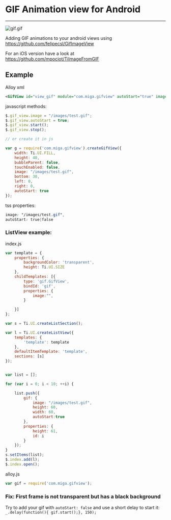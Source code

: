 # GIF Animation view for Android
---

![gif.gif](gif.gif)

Adding GIF animations to your android views using https://github.com/felipecsl/GifImageView 

For an iOS version have a look at https://github.com/mpociot/TiImageFromGIF


## Example

Alloy xml

~~~xml
<GifView id="view_gif" module="com.miga.gifview" autoStart="true" image="/images/test.gif"/>
~~~

javascript methods:

~~~javascript
$.gif_view.image = "/images/test.gif";
$.gif_view.autoStart = true;
$.gif_view.start();
$.gif_view.stop();

// or create it in js

var g = require('com.miga.gifview').createGifView({
    width: Ti.UI.FILL,
    height: 40,
    bubbleParent: false,
    touchEnabled: false,
    image: "/images/test.gif",
    bottom: 30,
    left: 0,
    right: 0,
    autoStart: true
});

~~~

tss properties:

~~~css
image: "/images/test.gif",
autoStart: true|false 
~~~


### ListView example:

index.js
~~~javascript
var template = {
    properties: {
        backgroundColor: 'transparent',
        height: Ti.UI.SIZE
    },
    childTemplates: [{
        type: 'gif.GifView',
        bindId: 'gif',
        properties: {
            image:"",
        }

    }]
};

var s = Ti.UI.createListSection();

var l = Ti.UI.createListView({
    templates: {
        'template': template
    },
    defaultItemTemplate: 'template',
    sections: [s]
});


var list = [];

for (var i = 0; i < 10; ++i) {

    list.push({
        gif: {
            image: "/images/test.gif",
            height: 60,
            width: 60,
            autoStart:true
        },
        properties: {
            height: 61,
            id: i
        }
    });
}
s.setItems(list);
$.index.add(l);
$.index.open();
~~~

alloy.js
~~~javascript
var gif = require('com.miga.gifview');  
~~~


### Fix: First frame is not transparent but has a black background

Try to add your gif with `autoStart: false` and use a short delay to start it:
```_.delay(function(){ gif.start();}, 150);```
